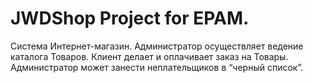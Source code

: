 # JWDShop Project for EPAM. 
Система Интернет-магазин. Администратор осуществляет ведение каталога Товаров. Клиент делает и оплачивает заказ на Товары. Администратор может занести неплательщиков в “черный список”.
